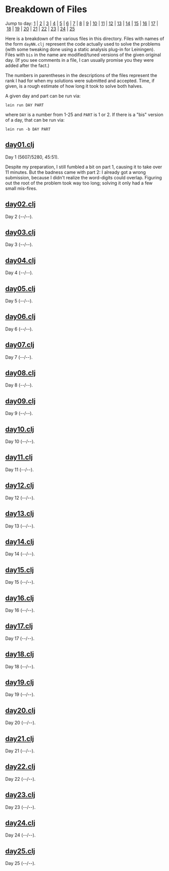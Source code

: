 # Breakdown of Files

Jump to day: [1](#day01clj)&nbsp;|&nbsp;[2](#day02clj)&nbsp;|&nbsp;[3](#day03clj)&nbsp;|&nbsp;[4](#day04clj)&nbsp;|&nbsp;[5](#day05clj)&nbsp;|&nbsp;[6](#day06clj)&nbsp;|&nbsp;[7](#day07clj)&nbsp;|&nbsp;[8](#day08clj)&nbsp;|&nbsp;[9](#day09clj)&nbsp;|&nbsp;[10](#day10clj)&nbsp;|&nbsp;[11](#day11clj)&nbsp;|&nbsp;[12](#day12clj)&nbsp;|&nbsp;[13](#day13clj)&nbsp;|&nbsp;[14](#day14clj)&nbsp;|&nbsp;[15](#day15clj)&nbsp;|&nbsp;[16](#day16clj)&nbsp;|&nbsp;[17](#day17clj)&nbsp;|&nbsp;[18](#day18clj)&nbsp;|&nbsp;[19](#day19clj)&nbsp;|&nbsp;[20](#day20clj)&nbsp;|&nbsp;[21](#day21clj)&nbsp;|&nbsp;[22](#day22clj)&nbsp;|&nbsp;[23](#day23clj)&nbsp;|&nbsp;[24](#day24clj)&nbsp;|&nbsp;[25](#day25clj)

Here is a breakdown of the various files in this directory. Files with names of
the form `dayNN.clj` represent the code actually used to solve the problems
(with some tweaking done using a static analysis plug-in for Leiningen). Files
with `bis` in the name are modified/tuned versions of the given original day.
(If you see comments in a file, I can usually promise you they were added after
the fact.)

The numbers in parentheses in the descriptions of the files represent the rank
I had for when my solutions were submitted and accepted. Time, if given, is a
rough estimate of how long it took to solve both halves.

A given day and part can be run via:

```
lein run DAY PART
```

where `DAY` is a number from 1-25 and `PART` is 1 or 2. If there is a "bis"
version of a day, that can be run via:

```
lein run -b DAY PART
```

## [day01.clj](day01.clj)

Day 1 (5607/5280, 45:51).

Despite my preparation, I still fumbled a bit on part 1, causing it to take
over 11 minutes. But the badness came with part 2: I already got a wrong
submission, because I didn't realize the word-digits could overlap. Figuring
out the root of the problem took way too long; solving it only had a few small
mis-fires.

## [day02.clj](day02.clj)

Day 2 (--/--).

## [day03.clj](day03.clj)

Day 3 (--/--).

## [day04.clj](day04.clj)

Day 4 (--/--).

## [day05.clj](day05.clj)

Day 5 (--/--).

## [day06.clj](day06.clj)

Day 6 (--/--).

## [day07.clj](day07.clj)

Day 7 (--/--).

## [day08.clj](day08.clj)

Day 8 (--/--).

## [day09.clj](day09.clj)

Day 9 (--/--).

## [day10.clj](day10.clj)

Day 10 (--/--).

## [day11.clj](day11.clj)

Day 11 (--/--).

## [day12.clj](day12.clj)

Day 12 (--/--).

## [day13.clj](day13.clj)

Day 13 (--/--).

## [day14.clj](day14.clj)

Day 14 (--/--).

## [day15.clj](day15.clj)

Day 15 (--/--).

## [day16.clj](day16.clj)

Day 16 (--/--).

## [day17.clj](day17.clj)

Day 17 (--/--).

## [day18.clj](day18.clj)

Day 18 (--/--).

## [day19.clj](day19.clj)

Day 19 (--/--).

## [day20.clj](day20.clj)

Day 20 (--/--).

## [day21.clj](day21.clj)

Day 21 (--/--).

## [day22.clj](day22.clj)

Day 22 (--/--).

## [day23.clj](day23.clj)

Day 23 (--/--).

## [day24.clj](day24.clj)

Day 24 (--/--).

## [day25.clj](day25.clj)

Day 25 (--/--).
